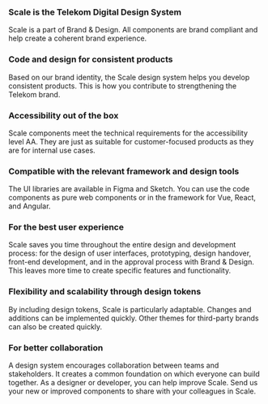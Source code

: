 ### Scale is the Telekom Digital Design System

Scale is a part of Brand & Design. All components are brand compliant and help create a coherent brand experience.

### Code and design for consistent products

Based on our brand identity, the Scale design system helps you develop consistent products. This is how you contribute to strengthening the Telekom brand.

### Accessibility out of the box

Scale components meet the technical requirements for the accessibility level AA. They are just as suitable for customer-focused products as they are for internal use cases.

### Compatible with the relevant framework and design tools

The UI libraries are available in Figma and Sketch. You can use the code components as pure web components or in the framework for Vue, React, and Angular.

### For the best user experience

Scale saves you time throughout the entire design and development process: for the design of user interfaces, prototyping, design handover, front-end development, and in the approval process with Brand & Design. This leaves more time to create specific features and functionality.


### Flexibility and scalability through design tokens

By including design tokens, Scale is particularly adaptable. Changes and additions can be implemented quickly. Other themes for third-party brands can also be created quickly.


### For better collaboration

A design system encourages collaboration between teams and stakeholders. It creates a common foundation on which everyone can build together. As a designer or developer, you can help improve Scale. Send us your new or improved components to share with your colleagues in Scale.
